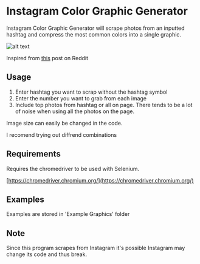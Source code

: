 # Instagram Color Graphic Generator 

Instagram Color Graphic Generator will scrape photos from an inputted hashtag and compress the most common colors into a single graphic.

![alt text](https://i.imgur.com/ksiyk06.png "Example Graphic")

Inspired from [this](https://www.reddit.com/r/dataisbeautiful/comments/3rb8zi/the_average_color_of_every_frame_of_a_given_movie/) post on Reddit 


## Usage

1. Enter hashtag you want to scrap without the hashtag symbol
2. Enter the number you want to grab from each image 
3. Include top photos from hashtag or all on page. There tends to be a lot of noise when using all the photos on the page.

Image size can easily be changed in the code.

I recomend trying out diffrend combinations

## Requirements 
Requires the chromedriver to be used with Selenium. 

[https://chromedriver.chromium.org/](https://chromedriver.chromium.org/)


## Examples
Examples are stored in 'Example Graphics' folder

## Note
Since this program scrapes from Instagram it's possible Instagram may change its code and thus break.

